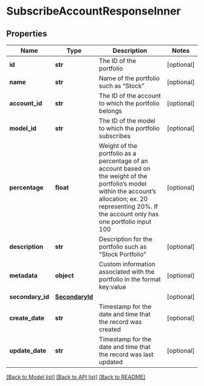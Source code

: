 # SubscribeAccountResponseInner

## Properties
Name | Type | Description | Notes
------------ | ------------- | ------------- | -------------
**id** | **str** | The ID of the portfolio | [optional] 
**name** | **str** | Name of the portfolio such as “Stock” | [optional] 
**account_id** | **str** | The ID of the account to which the portfolio belongs | [optional] 
**model_id** | **str** | The ID of the model to which the portfolio subscribes | [optional] 
**percentage** | **float** | Weight of the portfolio as a percentage of an account based on the weight of the portfolio’s model within the account’s allocation; ex. 20 representing 20%. If the account only has one portfolio input 100 | [optional] 
**description** | **str** | Description for the portfolio such as “Stock Portfolio” | [optional] 
**metadata** | **object** | Custom information associated with the portfolio in the format key:value | [optional] 
**secondary_id** | [**SecondaryId**](SecondaryId.md) |  | [optional] 
**create_date** | **str** | Timestamp for the date and time that the record was created | [optional] 
**update_date** | **str** | Timestamp for the date and time that the record was last updated | [optional] 

[[Back to Model list]](../README.md#documentation-for-models) [[Back to API list]](../README.md#documentation-for-api-endpoints) [[Back to README]](../README.md)


